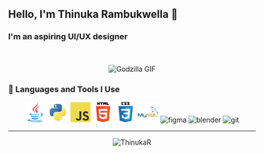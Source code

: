 ## Hello,  I'm Thinuka Rambukwella 🐳
### I'm an aspiring UI/UX designer
</br>

<p align="center">
  <img src=https://media2.giphy.com/media/v1.Y2lkPTc5MGI3NjExcGNjbW8wYmZqYW5xMDc5M213ZHdnM2wxbHJ2Z2JyYzJ5bjljd24zcyZlcD12MV9pbnRlcm5hbF9naWZfYnlfaWQmY3Q9Zw/pVGsAWjzvXcZW4ZBTE/giphy.gif
       alt="Godzilla GIF" width="500"/>
</p>

### 🚀 Languages and Tools I Use


<p align="center">
  <img src="https://raw.githubusercontent.com/devicons/devicon/master/icons/java/java-original.svg" alt="java" width="42" height="42"/>
  <img src="https://raw.githubusercontent.com/devicons/devicon/master/icons/python/python-original.svg" alt="python" width="42" height="42"/>
  <img src="https://raw.githubusercontent.com/devicons/devicon/master/icons/javascript/javascript-original.svg" alt="javascript" width="42" height="42"/>
  <img src="https://raw.githubusercontent.com/devicons/devicon/master/icons/html5/html5-original-wordmark.svg" alt="html5" width="42" height="42"/>
  <img src="https://raw.githubusercontent.com/devicons/devicon/master/icons/css3/css3-original-wordmark.svg" alt="css3" width="42" height="42"/>
  <img src="https://raw.githubusercontent.com/devicons/devicon/master/icons/mysql/mysql-original-wordmark.svg" alt="mysql" width="42" height="42"/>
  <img src="https://www.vectorlogo.zone/logos/figma/figma-icon.svg" alt="figma" width="42" height="42"/>
  <img src="https://download.blender.org/branding/community/blender_community_badge_white.svg" alt="blender" width="42" height="42"/>
  <img src="https://www.vectorlogo.zone/logos/git-scm/git-scm-icon.svg" alt="git" width="42" height="42"/>
</p>




---

<p align="center">
  <img src="https://github-readme-stats.vercel.app/api/top-langs?username=ThinukaR&show_icons=true&locale=en&layout=compact&theme=dark" alt="ThinukaR"/>
</p>


